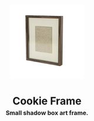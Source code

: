 <!-- 2025-07-29 -->

<p align="center">
  <img src="../../plans/cookie-frame/images/wireframe.png" width="40%"/>
</p>
<h1 align="center">
  Cookie Frame
  <br>
  <sup><sub><sup>Small shadow box art frame.<sup></sub>
</h1>
